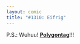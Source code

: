 ```yaml
---
layout: comic
title: "#1310: Eifrig"
---
```


P.S.: Wuhuu! <a href="http://www.fonflatter.de/dateien/kalender_fonflatter_2009.pdf"><strong>Polygontag</strong></a>!!!

